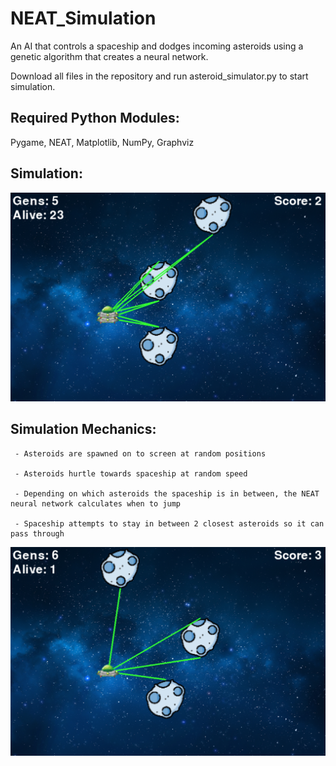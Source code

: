 # NEAT_Simulation
An AI that controls a spaceship and dodges incoming asteroids using a genetic algorithm that creates a neural network.

Download all files in the repository and run asteroid_simulator.py to start simulation.

## Required Python Modules:
Pygame, NEAT, Matplotlib, NumPy, Graphviz

## Simulation:

![Screenshot](simulation_image1.png)

## Simulation Mechanics:
     - Asteroids are spawned on to screen at random positions
  
     - Asteroids hurtle towards spaceship at random speed
  
     - Depending on which asteroids the spaceship is in between, the NEAT neural network calculates when to jump
     
     - Spaceship attempts to stay in between 2 closest asteroids so it can pass through

![Screenshot](simulation_image2.png)
